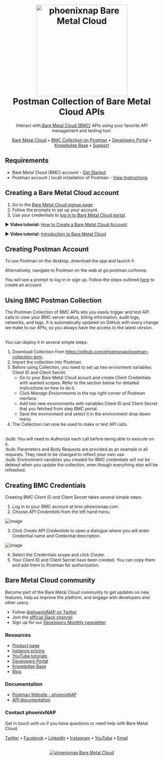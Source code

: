 
<h1 align="center">
  <br>
  <a href="https://phoenixnap.com/bare-metal-cloud"><img src="https://user-images.githubusercontent.com/78744488/109779287-16da8600-7c06-11eb-81a1-97bf44983d33.png" alt="phoenixnap Bare Metal Cloud" width="300"></a>
  <br>
  Postman Collection of Bare Metal Cloud APIs
  <br>
</h1>

<p align="center">
Interact with<a href="https://phoenixnap.com/bare-metal-cloud"> Bare Metal Cloud (BMC)</a> APIs using your favorite API management and testing tool. 
</p>

<p align="center">
  <a href="https://phoenixnap.com/bare-metal-cloud">Bare Metal Cloud</a> •
  <a href="https://www.postman.com/phoenixnap">BMC Collection on Postman</a> •
  <a href="https://developers.phoenixnap.com/">Developers Portal</a> •
  <a href="http://phoenixnap.com/kb">Knowledge Base</a> •
  <a href="https://developers.phoenixnap.com/support">Support</a>
</p>

## Requirements

- Bare Metal Cloud (BMC) account - [Get Started](https://learning.postman.com/docs/getting-started/installation-and-updates/)
- Postman account / locall installation of Postman - [View Instructions](https://learning.postman.com/docs/getting-started/installation-and-updates/)

## Creating a Bare Metal Cloud account

1. Go to the [Bare Metal Cloud signup page](https://support.phoenixnap.com/wap-jpost3/bmcSignup).
2. Follow the prompts to set up your account.
3. Use your credentials to [log in to Bare Metal Cloud portal](https://bmc.phoenixnap.com).

:arrow_forward: **Video tutorial:** [How to Create a Bare Metal Cloud Account](https://www.youtube.com/watch?v=RLRQOisEB-k)
<br>

:arrow_forward: **Video tutorial:** [Introduction to Bare Metal Cloud](https://www.youtube.com/watch?v=8TLsqgLDMN4)

## Creating Postman Account

To use Postman on the desktop, download the app and launch it.

Alternatively, navigate to Postman on the web at go.postman.co/home.

You will see a prompt to log in or sign up. Follow the steps outlined [here](https://learning.postman.com/docs/getting-started/installation-and-updates/) to create an account. 

## Using BMC Postman Collection

The Postman Collection of BMC APIs lets you easily trigger and test API calls to view your BMC server status, billing information, audit logs, networks, and tags. It is automatically updated on GitHub with every change we make to our APIs, so you always have the access to the latest version. 

 <br>You can deploy it in several simple steps: 

  1. Download Collection from https://github.com/phoenixnap/postman-collection-bmc.
  2. Import the collection into Postman. 
  3. Before using Collection, you need to set up two enviorment variables: Client ID and Client Secret. <br>
      - Go to your Bare Metal Cloud acount and create Client Credentials with wanted scopes. Refer to the section below for detailed instructions on how to do it. <br>
      - Click *Manage Enviornments* in the top right corner of Postman inerface. <br>
      - Add two new environments with variables Client ID and Client Secret that you fetched from step BMC portal. <br>
      - Save the environment and select it in the environment drop down menu<br>
  4. The Collection can now be used to make or test API calls. 
<br>
:bulb: You will need to Authorize each call before being able to execute on it. <br>
:bulb: Parameters and Body Requests are provided as an example in all requests. They need to be changed to reflect your own use. <br>
:bulb: Environment variables you created for BMC credentials will not be deleted when you update the collection, even though everything else will be refreshed.   <br>

## Creating BMC Credentials 

Creating BMC Client ID and Client Secret takes several simple steps. 

  1. Log in to your BMC account at bmc.phoenixnap.com.
  2. Choose *API Credentials* from the left hand menu. 
  
  ![image](https://user-images.githubusercontent.com/81640346/140774465-99a4e248-0ca2-4927-80f2-2a2700256574.png)

  3. Click *Create API Credentials* to open a dialogue where you will enter Credential name and Credential description. 

![image](https://user-images.githubusercontent.com/81640346/140776688-57325239-10ba-4ae6-a9e8-5bdedbf67b2d.png)

  4. Select the Credentials scope and click *Create*. 
  5. Your Client ID and Client Secret have been created. You can copy them and add them to Postman for authorization. 

## Bare Metal Cloud community

Become part of the Bare Metal Cloud community to get updates on new features, help us improve the platform, and engage with developers and other users.

- Follow [@phoenixNAP on Twitter](https://twitter.com/phoenixnap)
- Join the [official Slack channel](https://phoenixnap.slack.com)
- Sign up for our [Developers Monthly newsletter](https://phoenixnap.com/developers-monthly-newsletter)

### Resources

- [Product page](https://phoenixnap.com/bare-metal-cloud)
- [Instance pricing](https://phoenixnap.com/bare-metal-cloud/instances)
- [YouTube tutorials](https://www.youtube.com/watch?v=8TLsqgLDMN4&list=PLWcrQnFWd54WwkHM0oPpR1BrAhxlsy1Rc&ab_channel=PhoenixNAPGlobalITServices)
- [Developers Portal](https://developers.phoenixnap.com)
- [Knowledge Base](https://phoenixnap.com/kb)
- [Blog](https:/phoenixnap.com/blog)

### Documentation

- [Postman Website - phoenixNAP](https://www.postman.com/phoenixnap)
- [API documentation](https://developers.phoenixnap.com/docs/bmc/1/overview)

### Contact phoenixNAP

Get in touch with us if you have questions or need help with Bare Metal Cloud.

<p align="left">
  <a href="https://twitter.com/phoenixNAP">Twitter</a> •
  <a href="https://www.facebook.com/phoenixnap">Facebook</a> •
  <a href="https://www.linkedin.com/company/phoenix-nap">LinkedIn</a> •
  <a href="https://www.instagram.com/phoenixnap">Instagram</a> •
  <a href="https://www.youtube.com/user/PhoenixNAPdatacenter">YouTube</a> •
  <a href="https://developers.phoenixnap.com/support">Email</a> 
</p>

<p align="center">
  <br>
  <a href="https://phoenixnap.com/bare-metal-cloud"><img src="https://user-images.githubusercontent.com/81640346/115243282-0c773b80-a123-11eb-9de7-59e3934a5712.jpg" alt="phoenixnap Bare Metal Cloud"></a>
</p>
